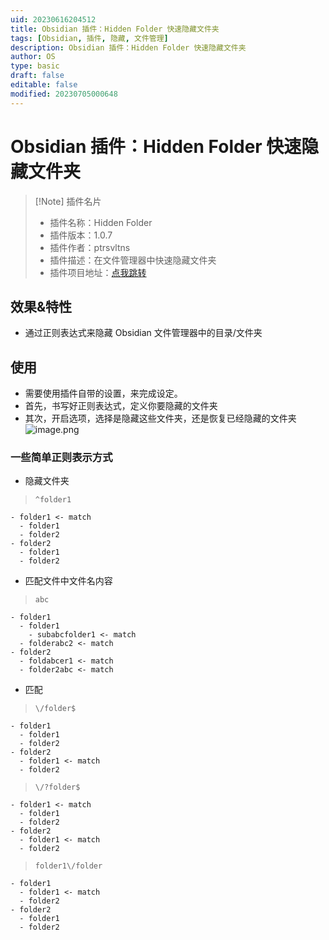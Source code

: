 ```yaml
---
uid: 20230616204512
title: Obsidian 插件：Hidden Folder 快速隐藏文件夹
tags: [Obsidian, 插件, 隐藏, 文件管理]
description: Obsidian 插件：Hidden Folder 快速隐藏文件夹
author: OS
type: basic
draft: false
editable: false
modified: 20230705000648
---
```


# Obsidian 插件：Hidden Folder 快速隐藏文件夹

> [!Note] 插件名片
> - 插件名称：Hidden Folder
> - 插件版本：1.0.7
> - 插件作者：ptrsvltns
> - 插件描述：在文件管理器中快速隐藏文件夹
> - 插件项目地址：[点我跳转](https://github.com/ptrsvltns/hidden-folder-obsidian)

## 效果&特性

- 通过正则表达式来隐藏 Obsidian 文件管理器中的目录/文件夹

## 使用

- 需要使用插件自带的设置，来完成设定。
- 首先，书写好正则表达式，定义你要隐藏的文件夹
- 其次，开启选项，选择是隐藏这些文件夹，还是恢复已经隐藏的文件夹
![image.png](https://cdn.pkmer.cn/images/20230616211439.png!pkmer)

### 一些简单正则表示方式

- 隐藏文件夹

> `^folder1`

```结果
- folder1 <- match
  - folder1
  - folder2
- folder2
  - folder1
  - folder2
```

- 匹配文件中文件名内容

> `abc`

```结果
- folder1
  - folder1
    - subabcfolder1 <- match
  - folderabc2 <- match
- folder2
  - foldabcer1 <- match
  - folder2abc <- match
```

- 匹配

> `\/folder$`

```结果
- folder1
  - folder1
  - folder2
- folder2
  - folder1 <- match
  - folder2
```

> `\/?folder$`

```结果
- folder1 <- match
  - folder1
  - folder2
- folder2
  - folder1 <- match
  - folder2
```

> `folder1\/folder`

```结果
- folder1
  - folder1 <- match
  - folder2
- folder2
  - folder1
  - folder2
```